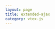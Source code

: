 ```yaml
---
layout: page
title: extended-ajax
category: vtex-js
---
```


<!-- Start /home/gberger/Projects/vtex.js/src/extended-ajax.coffee -->

<!-- End /home/gberger/Projects/vtex.js/src/extended-ajax.coffee -->

